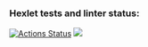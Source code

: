 ### Hexlet tests and linter status:
[![Actions Status](https://github.com/yumoshkin/frontend-project-lvl2/workflows/hexlet-check/badge.svg)](https://github.com/yumoshkin/frontend-project-lvl2/actions)
<a href="https://codeclimate.com/github/codeclimate/codeclimate/maintainability"><img src="https://api.codeclimate.com/v1/badges/a99a88d28ad37a79dbf6/maintainability" /></a>
